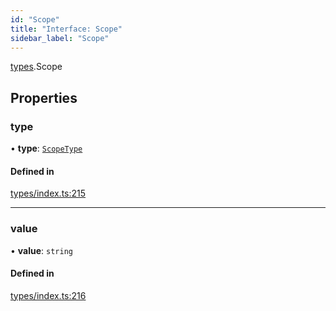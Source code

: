 ```yaml
---
id: "Scope"
title: "Interface: Scope"
sidebar_label: "Scope"
---
```


[types](../../../modules/Types/Types.md).Scope

## Properties

### type

• **type**: [`ScopeType`](../../../enums/Types/ScopeType/ScopeType.md)

#### Defined in

[types/index.ts:215](https://github.com/PolymeshAssociation/polymesh-sdk/blob/95e180d28/src/types/index.ts#L215)

___

### value

• **value**: `string`

#### Defined in

[types/index.ts:216](https://github.com/PolymeshAssociation/polymesh-sdk/blob/95e180d28/src/types/index.ts#L216)
